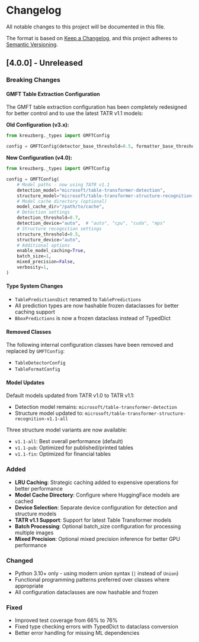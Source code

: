# Changelog

All notable changes to this project will be documented in this file.

The format is based on [Keep a Changelog](https://keepachangelog.com/en/1.0.0/),
and this project adheres to [Semantic Versioning](https://semver.org/spec/v2.0.0.html).

## [4.0.0] - Unreleased

### Breaking Changes

#### GMFT Table Extraction Configuration

The GMFT table extraction configuration has been completely redesigned for better control and to use the latest TATR v1.1 models:

**Old Configuration (v3.x):**

```python
from kreuzberg._types import GMFTConfig

config = GMFTConfig(detector_base_threshold=0.5, formatter_base_threshold=0.7, verbosity=1)
```

**New Configuration (v4.0):**

```python
from kreuzberg._types import GMFTConfig

config = GMFTConfig(
    # Model paths - now using TATR v1.1
    detection_model="microsoft/table-transformer-detection",
    structure_model="microsoft/table-transformer-structure-recognition-v1.1-all",
    # Model cache directory (optional)
    model_cache_dir="/path/to/cache",
    # Detection settings
    detection_threshold=0.7,
    detection_device="auto",  # "auto", "cpu", "cuda", "mps"
    # Structure recognition settings
    structure_threshold=0.5,
    structure_device="auto",
    # Additional options
    enable_model_caching=True,
    batch_size=1,
    mixed_precision=False,
    verbosity=1,
)
```

#### Type System Changes

- `TablePredictionsDict` renamed to `TablePredictions`
- All prediction types are now hashable frozen dataclasses for better caching support
- `BboxPredictions` is now a frozen dataclass instead of TypedDict

#### Removed Classes

The following internal configuration classes have been removed and replaced by `GMFTConfig`:

- `TableDetectorConfig`
- `TableFormatConfig`

#### Model Updates

Default models updated from TATR v1.0 to TATR v1.1:

- Detection model remains: `microsoft/table-transformer-detection`
- Structure model updated to: `microsoft/table-transformer-structure-recognition-v1.1-all`

Three structure model variants are now available:

- `v1.1-all`: Best overall performance (default)
- `v1.1-pub`: Optimized for published/printed tables
- `v1.1-fin`: Optimized for financial tables

### Added

- **LRU Caching**: Strategic caching added to expensive operations for better performance
- **Model Cache Directory**: Configure where HuggingFace models are cached
- **Device Selection**: Separate device configuration for detection and structure models
- **TATR v1.1 Support**: Support for latest Table Transformer models
- **Batch Processing**: Optional batch_size configuration for processing multiple images
- **Mixed Precision**: Optional mixed precision inference for better GPU performance

### Changed

- Python 3.10+ only - using modern union syntax (`|` instead of `Union`)
- Functional programming patterns preferred over classes where appropriate
- All configuration dataclasses are now hashable and frozen

### Fixed

- Improved test coverage from 66% to 76%
- Fixed type checking errors with TypedDict to dataclass conversion
- Better error handling for missing ML dependencies
